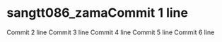 # sangtt086_zamaCommit 1 line
Commit 2 line
Commit 3 line
Commit 4 line
Commit 5 line
Commit 6 line
